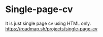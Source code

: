 # Single-page-cv
It is just single page cv using HTML only.
https://roadmap.sh/projects/single-page-cv
